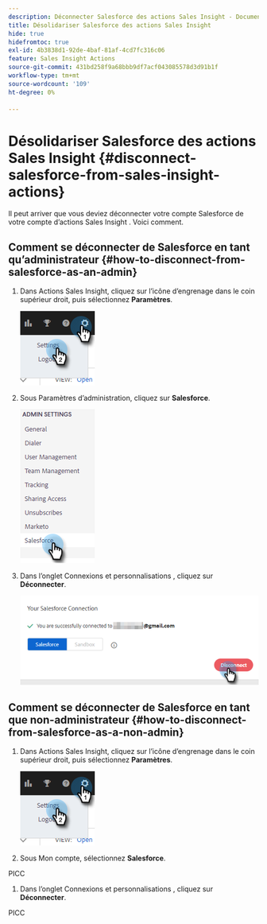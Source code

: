```yaml
---
description: Déconnecter Salesforce des actions Sales Insight - Documents Marketo - Documentation du produit
title: Désolidariser Salesforce des actions Sales Insight
hide: true
hidefromtoc: true
exl-id: 4b3838d1-92de-4baf-81af-4cd7fc316c06
feature: Sales Insight Actions
source-git-commit: 431bd258f9a68bbb9df7acf043085578d3d91b1f
workflow-type: tm+mt
source-wordcount: '109'
ht-degree: 0%

---
```


# Désolidariser Salesforce des actions Sales Insight {#disconnect-salesforce-from-sales-insight-actions}

Il peut arriver que vous deviez déconnecter votre compte Salesforce de votre compte d’actions Sales Insight . Voici comment.

## Comment se déconnecter de Salesforce en tant qu’administrateur {#how-to-disconnect-from-salesforce-as-an-admin}

1. Dans Actions Sales Insight, cliquez sur l’icône d’engrenage dans le coin supérieur droit, puis sélectionnez **Paramètres**.

   ![](assets/disconnect-salesforce-from-sales-insight-actions-1.png)

1. Sous Paramètres d’administration, cliquez sur **Salesforce**.

   ![](assets/disconnect-salesforce-from-sales-insight-actions-2.png)

1. Dans l’onglet Connexions et personnalisations , cliquez sur **Déconnecter**.

   ![](assets/disconnect-salesforce-from-sales-insight-actions-3.png)

## Comment se déconnecter de Salesforce en tant que non-administrateur {#how-to-disconnect-from-salesforce-as-a-non-admin}

1. Dans Actions Sales Insight, cliquez sur l’icône d’engrenage dans le coin supérieur droit, puis sélectionnez **Paramètres**.

   ![](assets/disconnect-salesforce-from-sales-insight-actions-4.png)

1. Sous Mon compte, sélectionnez **Salesforce**.

PICC

1. Dans l’onglet Connexions et personnalisations , cliquez sur **Déconnecter**.

PICC
